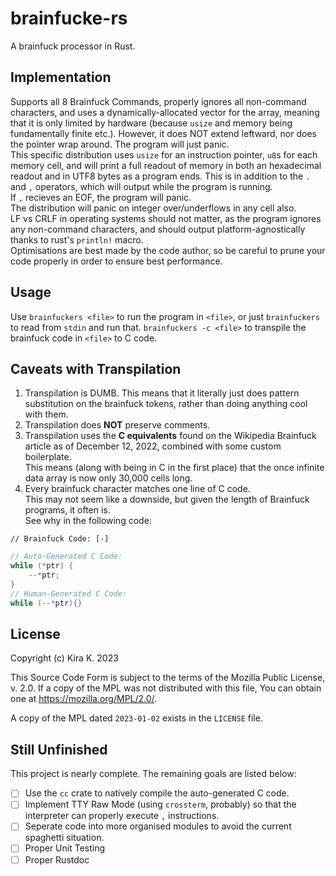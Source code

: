 # brainfucke-rs

A brainfuck processor in Rust.

## Implementation

Supports all 8 Brainfuck Commands, properly ignores all non-command characters, and uses a dynamically-allocated vector for the array, meaning that it is only limited by hardware (because `usize` and memory being fundamentally finite etc.). However, it does NOT extend leftward, nor does the pointer wrap around. The program will just panic.  
This specific distribution uses `usize` for an instruction pointer, `u8`s for each memory cell, and will print a full readout of memory in both an hexadecimal readout and in UTF8 bytes as a program ends. <!-- ? Is it really a good idea to print a full readout? maybe this should be an argument flag?? -->
This is in addition to the `.` and `,` operators, which will output while the program is running.  
If `,` recieves an EOF, the program will panic.  
The distribution will panic on integer over/underflows in any cell also.  
LF vs CRLF in operating systems should not matter, as the program ignores any non-command characters, and should output platform-agnostically thanks to rust's `println!` macro.  
Optimisations are best made by the code author, so be careful to prune your code properly in order to ensure best performance.

## Usage

Use `brainfuckers <file>` to run the program in `<file>`, or just `brainfuckers` to read from `stdin` and run that. `brainfuckers -c <file>` to transpile the brainfuck code in `<file>` to C code.  <!-- The `-cC` argument can also be used to automatically run GCC on the generated c code. `-C` will panic on it's own however. -->

## Caveats with Transpilation

1. Transpilation is DUMB. This means that it literally just does pattern substitution on the brainfuck tokens, rather than doing anything cool with them.
2. Transpilation does **NOT** preserve comments.
3. Transpilation uses the **C equivalents** found on the Wikipedia Brainfuck article as of December 12, 2022, combined with some custom boilerplate.  
This means (along with being in C in the first place) that the once infinite data array is now only 30,000 cells long.
4. Every brainfuck character matches one line of C code.  
This may not seem like a downside, but given the length of Brainfuck programs, it often is.  
See why in the following code:

```bf
// Brainfuck Code: [-]
```

```c
// Auto-Generated C Code:
while (*ptr) {
    --*ptr;
}
// Human-Generated C Code:
while (--*ptr){}
```

## License

Copyright (c) Kira K. 2023

This Source Code Form is subject to the terms of the Mozilla Public
License, v. 2.0. If a copy of the MPL was not distributed with this
file, You can obtain one at <https://mozilla.org/MPL/2.0/>.

A copy of the MPL dated `2023-01-02` exists in the `LICENSE` file.

## Still Unfinished

This project is nearly complete. The remaining goals are listed below:

- [ ] Use the `cc` crate to natively compile the auto-generated C code.
- [ ] Implement TTY Raw Mode (using `crossterm`, probably<!-- I prefer Termion but Windows Support is Important -->) so that the interpreter can properly execute `,` instructions.
- [ ] Seperate code into more organised modules to avoid the current spaghetti situation.
- [ ] Proper Unit Testing
- [ ] Proper Rustdoc
